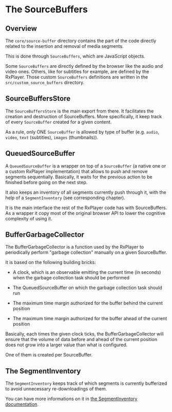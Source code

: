 # The SourceBuffers ############################################################


## Overview ####################################################################

The ``core/source-buffer`` directory contains the part of the code directly
related to the insertion and removal of media segments.

This is done through `SourceBuffers`, which are JavaScript objects.

Some `SourceBuffers` are directly defined by the browser like the audio and
video ones. Others, like for subtitles for example, are defined by the RxPlayer.
Those custom `SourceBuffers` definitions are written in the
`src/custom_source_buffers` directory.



## SourceBuffersStore ##########################################################

The ``SourceBuffersStore`` is the main export from there. It facilitates the
creation and destruction of SourceBuffers.
More specifically, it keep track of every ``SourceBuffer`` created for a given
content.

As a rule, only ONE ``SourceBuffer`` is allowed by type of buffer (e.g.
``audio``, ``video``, ``text`` (subtitles), ``images`` (thumbnails)).



## QueuedSourceBuffer ##########################################################

A ``QueuedSourceBuffer`` is a wrapper on top of a ``SourceBuffer`` (a native one
or a custom RxPlayer implementation) that allows to push and remove segments
sequentially.
Basically, it waits for the previous action to be finished before going on the
next step.

It also keeps an inventory of all segments currently push through it, with the
help of a `SegmentInventory` (see corresponding chapter).

It is the main interface the rest of the RxPlayer code has with SourceBuffers.
As a wrapper it copy most of the original browser API to lower the cognitive
complexity of using it.



## BufferGarbageCollector ######################################################

The BufferGarbageCollector is a function used by the RxPlayer to
periodically perform "garbage collection" manually on a given SourceBuffer.

It is based on the following building bricks:

  - A clock, which is an observable emitting the current time (in seconds) when
    the garbage collection task should be performed

  - The QueuedSourceBuffer on which the garbage collection task should run

  - The maximum time margin authorized for the buffer behind the current
    position

  - The maximum time margin authorized for the buffer ahead of the current
    position

Basically, each times the given clock ticks, the BufferGarbageCollector will
ensure that the volume of data before and ahead of the current position does not
grow into a larger value than what is configured.

One of them is created per SourceBuffer.



## The SegmentInventory ########################################################

The ``SegmentInventory`` keeps track of which segments is currently bufferized
to avoid unnecessary re-downloadings of them.

You can have more informations on it in [the SegmentInventory
documentation](./segment_inventory.md).
